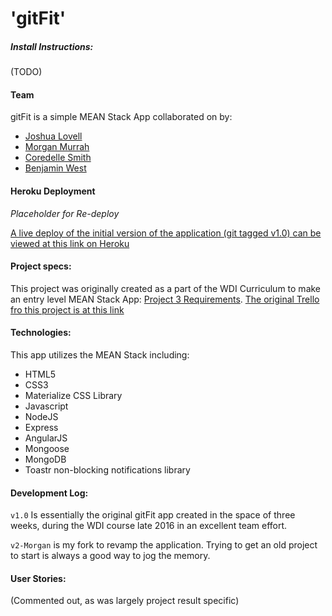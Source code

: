 # 'gitFit' 

##### Install Instructions:

(TODO)




#### Team

gitFit is a simple MEAN Stack App collaborated on by:

* [Joshua Lovell](https://github.com/joshualyle)
* [Morgan Murrah](https://github.com/airbr)
* [Coredelle Smith](https://github.com/coredelle)
* [Benjamin West](https://github.com/benjaminwest1046)

#### Heroku Deployment

*Placeholder for Re-deploy*


[A live deploy of the initial version of the application (git tagged v1.0) can be viewed at this link on Heroku](https://intense-escarpment-84969.herokuapp.com/)

#### Project specs:

This project was originally created as a part of the WDI Curriculum to make an entry level MEAN Stack App: [Project 3 Requirements](https://github.com/ATL-WDI-Curriculum/projects/blob/master/project3.md). [The original Trello fro this project is at this link](https://trello.com/b/6o7h6Y7U/project3-fitness-todo-ish-app)

#### Technologies:

This app utilizes the MEAN Stack including:

* HTML5
* CSS3
* Materialize CSS Library
* Javascript
* NodeJS
* Express 
* AngularJS 
* Mongoose
* MongoDB 
* Toastr non-blocking notifications library


#### Development Log:

`v1.0` Is essentially the original gitFit app created in the space of three weeks, during the WDI course late 2016 in an excellent team effort.

`v2-Morgan` is my fork to revamp the application. Trying to get an old project to start is always a good way to jog the memory.

 
#### User Stories:

(Commented out, as was largely project result specific)

<!-- 
Maryann is a attorney that always has a full schedule. She constantly tries to fit working out into her daily regimen, but with all of the paperwork she handles on a regular basis she finds it hard to keep track of the notebook that she writes her workouts in. Luckily for her, she found the gitFit web app. With gitFit, she can not only access her workouts from anywhere, but she can monitor the details of her workouts and check them off as they are completed. She can create and delete new goals at her leisure and no longer has to worry about that pesky notebook.

![](public/pictures/screen-shot1.png)



Brian works out every day. He is training for a marathon that is coming up in three months and uses the gitFit app to schedule his runs ahead of time. He takes satisfaction in checking off his running goals and having them switch from the "Upcoming" category to the "Completed" category. That small action gives him the motivation to continue his training and compete at an elevated level. He plans to continue his use of the app even after his marathon, as he has plans to dabble in weight training afterwards.

![](public/pictures/screen-shot2.png)



Charlamagne hates working out. He needs to work out because he was informed by his doctor that his health is in jeopardy, but he finds it hard to get motivated. The only thing that keeps him going back on a regular basis is his gitFit app. A wave of guilt washes over him every time he allows one of his goals to expire without having been completed, so he does his best not to let it happen often. Charlamagne has been seeing improvements in his health since using the app, and he has recommended it to his friends.

![](public/pictures/screen-shot3.png)
-->
